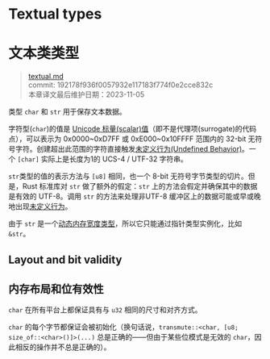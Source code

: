 # Textual types
# 文本类类型

>[textual.md](https://github.com/rust-lang/reference/blob/master/src/types/textual.md)\
>commit: 192178f936f0057932e117183f774f0e2cce832c \
>本章译文最后维护日期：2023-11-05

类型 `char` 和 `str` 用于保存文本数据。

字符型(`char`)的值是 [Unicode 标量(scalar)值][Unicode scalar value]（即不是代理项(surrogate)的代码点），可以表示为 0x0000~0xD7FF 或 0xE000~0x10FFFF 范围内的 32-bit 无符号字符。创建超出此范围的字符直接触发[未定义行为(Undefined Behavior)][Undefined Behavior]。一个 `[char]` 实际上是长度为1的 UCS-4 / UTF-32 字符串。

`str`类型的值的表示方法与 `[u8]` 相同，也一个 8-bit 无符号字节类型的切片。但是，Rust 标准库对 `str` 做了额外的假定：`str` 上的方法会假定并确保其中的数据是有效的 UTF-8。调用 `str` 的方法来处理非UTF-8 缓冲区上的数据可能或早或晚地出现[未定义行为][Undefined Behavior]。

由于 `str` 是一个[动态内存宽度类型][dynamically sized type]，所以它只能通过指针类型实例化，比如 `&str`。

## Layout and bit validity
## 内存布局和位有效性

`char` 在所有平台上都保证具有与 `u32` 相同的尺寸和对齐方式。

`char` 的每个字节都保证会被初始化（换句话说，`transmute::<char, [u8; size_of::<char>()]>(...)` 总是正确的——但由于某些位模式是无效的 `char`，因此相反的操作并不总是正确的）。

[Unicode scalar value]: http://www.unicode.org/glossary/#unicode_scalar_value
[Undefined Behavior]: ../behavior-considered-undefined.md
[dynamically sized type]: ../dynamically-sized-types.md
